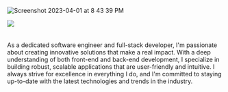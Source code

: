 <div align-items="center">

![Screenshot 2023-04-01 at 8 43 39 PM](https://user-images.githubusercontent.com/119981069/229325838-d3a11cd9-0bd3-480d-ad18-66043377317a.png)

<img src="https://readme-typing-svg.demolab.com?font=Grandstander&weight=800&size=45&pause=1000&center=true&vCenter=true&width=620&height=60&color=4CBCFB&background-color=000000&lines=Software+Engineer;Full-stack+Developer"/>
</div>

<br/>
<br/>
As a dedicated software engineer and full-stack developer, I'm passionate about creating innovative solutions that make a real impact. With a deep understanding of both front-end and back-end development, I specialize in building robust, scalable applications that are user-friendly and intuitive. I always strive for excellence in everything I do, and I'm committed to staying up-to-date with the latest technologies and trends in the industry. </p>
<br/>
